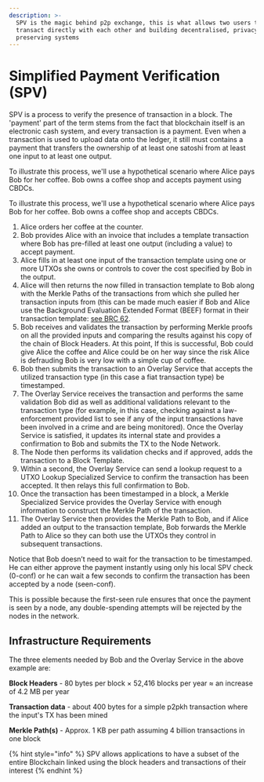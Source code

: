 ```yaml
---
description: >-
  SPV is the magic behind p2p exchange, this is what allows two users to
  transact directly with each other and building decentralised, privacy
  preserving systems
---
```


# Simplified Payment Verification (SPV)

SPV is a process to verify the presence of transaction in a block. The 'payment' part of the term stems from the fact that blockchain itself is an electronic cash system, and every transaction is a payment. Even when a transaction is used to upload data onto the ledger, it still must contains a payment that transfers the ownership of at least one satoshi from at least one input to at least one output.&#x20;

To illustrate this process, we'll use a hypothetical scenario where Alice pays Bob for her coffee. Bob owns a coffee shop and accepts payment using CBDCs.

To illustrate this process, we'll use a hypothetical scenario where Alice pays Bob for her coffee. Bob owns a coffee shop and accepts CBDCs.

1. Alice orders her coffee at the counter.
2. Bob provides Alice with an invoice that includes a template transaction where Bob has pre-filled at least one output (including a value) to accept payment.
3. Alice fills in at least one input of the transaction template using one or more UTXOs she owns or controls to cover the cost specified by Bob in the output.
4. Alice will then returns the now filled in transaction template to Bob along with the Merkle Paths of the transactions from which she pulled her transaction inputs from (this can be made much easier if Bob and Alice use the Background Evaluation Extended Format (BEEF) format in their transaction template: [see BRC 62](https://bsv.brc.dev/transactions/0062).
5. Bob receives and validates the transaction by performing Merkle proofs on all the provided inputs and comparing the results against his copy of the chain of Block Headers. At this point, If this is successful, Bob could give Alice the coffee and Alice could be on her way since the risk Alice is defrauding Bob is very low with a simple cup of coffee.
6. Bob then submits the transaction to an Overlay Service that accepts the utilized transaction type (in this case a fiat transaction type) be timestamped.
7. The Overlay Service receives the transaction and performs the same validation Bob did as well as additional validations relevant to the transaction type (for example, in this case, checking against a law-enforcement provided list to see if any of the input transactions have been involved in a crime and are being monitored). Once the Overlay Service is satisfied, it updates its internal state and provides a confirmation to Bob and submits the TX to the Node Network.
8. The Node then performs its validation checks and if approved, adds the transaction to a Block Template.
9. Within a second, the Overlay Service can send a lookup request to a UTXO Lookup Specialized Service to confirm the transaction has been accepted. It then relays this full confirmation to Bob.
10. Once the transaction has been timestamped in a block, a Merkle Specialized Service provides the Overlay Service with enough information to construct the Merkle Path of the transaction.
11. The Overlay Service then provides the Merkle Path to Bob, and if Alice added an output to the transaction template, Bob forwards the Merkle Path to Alice so they can both use the UTXOs they control in subsequent transactions.

Notice that Bob doesn’t need to wait for the transaction to be timestamped. He can either approve the payment instantly using only his local SPV check (0-conf) or he can wait a few seconds to confirm the transaction has been accepted by a node (seen-conf).

This is possible because the first-seen rule ensures that once the payment is seen by a node, any double-spending attempts will be rejected by the nodes in the network.

## Infrastructure Requirements

The three elements needed by Bob and the Overlay Service in the above example are:

**Block Headers** - 80 bytes per block × 52,416 blocks per year ≈ an increase of 4.2 MB per year

**Transaction data** - about 400 bytes for a simple p2pkh transaction where the input's TX has been mined

**Merkle Path(s)** - Approx. 1 KB per path assuming 4 billion transactions in one block

{% hint style="info" %}
SPV allows applications to have a subset of the entire Blockchain linked using the block headers and transactions of their interest
{% endhint %}
